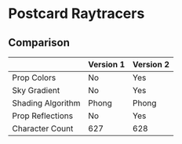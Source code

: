# Postcard Raytracers

## Comparison
|                   | Version 1 | Version 2 |
|-------------------|-----------|-----------|
| Prop Colors       | No        | Yes       |
| Sky Gradient      | No        | Yes       |
| Shading Algorithm | Phong     | Phong     |
| Prop Reflections  | No        | Yes       |
| Character Count   | 627       | 628       |
